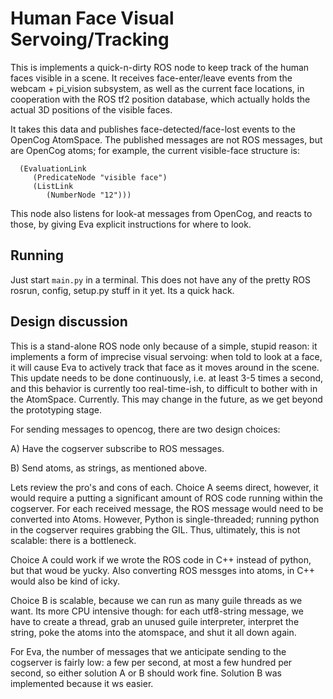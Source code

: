 
Human Face Visual Servoing/Tracking
===================================

This is implements a quick-n-dirty ROS node to keep track of the
human faces visible in a scene.  It receives face-enter/leave events
from the webcam + pi_vision subsystem, as well as the current face
locations, in cooperation with the ROS tf2 position database, which
actually holds the actual 3D positions of the visible faces.

It takes this data and publishes face-detected/face-lost events to the
OpenCog AtomSpace.  The published messages are not ROS messages, but
are OpenCog atoms; for example, the current visible-face structure is:
```
  (EvaluationLink
     (PredicateNode "visible face")
     (ListLink
        (NumberNode "12")))
```
This node also listens for look-at messages from OpenCog, and reacts to
those, by giving Eva explicit instructions for where to look.

Running
-------
Just start `main.py` in a terminal.  This does not have any of the
pretty ROS rosrun, config, setup.py stuff in it yet.  Its a quick hack.

Design discussion
-----------------
This is a stand-alone ROS node only because of a simple, stupid reason:
it implements a form of imprecise visual servoing: when told to look
at a face, it will cause Eva to actively track that face as it moves
around in the scene.  This update needs to be done continuously, i.e. at
least 3-5 times a second, and this behavior is currently too
real-time-ish, to difficult to bother with in the AtomSpace. Currently.
This may change in the future, as we get beyond the prototyping stage.

For sending messages to opencog, there are two design choices:

A) Have the cogserver subscribe to ROS messages.

B) Send atoms, as strings, as mentioned above.

Lets review the pro's and cons of each.  Choice A seems direct, however,
it would require a putting a significant amount of ROS code running
within the cogserver.  For each received message, the ROS message would
need to be converted into Atoms.  However, Python is single-threaded;
running python in the cogserver requires grabbing the GIL.  Thus,
ultimately, this is not scalable: there is a bottleneck.

Choice A could work if we wrote the ROS code in C++ instead of python,
but that woud be yucky. Also converting ROS messges into atoms, in C++
would also be kind of icky.

Choice B is scalable, because we can run as many guile threads as we
want. Its more CPU intensive though: for each utf8-string message,
we have to create a thread, grab an unused guile interpreter,
interpret the string, poke the atoms into the atomspace, and shut
it all down again.

For Eva, the number of messages that we anticipate sending to the
cogserver is fairly low: a few per second, at most a few hundred per
second, so either solution A or B should work fine. Solution B was
implemented because it ws easier.
